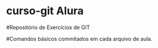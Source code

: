 # curso-git Alura
#Repositório de Exercícios de GIT

#Comandos básicos commitados em cada arquivo de aula.
